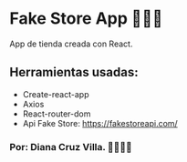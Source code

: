 # Fake Store App 👜👔👞

App de tienda creada con React.

## Herramientas usadas:

- Create-react-app
- Axios
- React-router-dom
- Api Fake Store: https://fakestoreapi.com/

### Por: Diana Cruz Villa. 👩🏽‍💻👾


